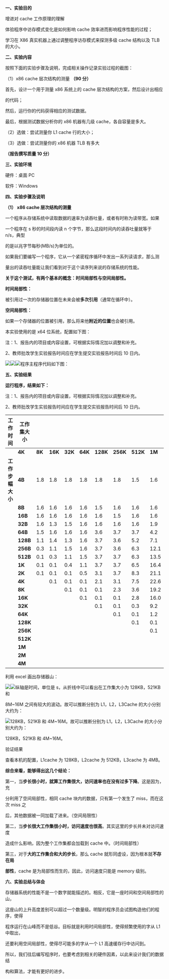 

**一、实验目的**

增进对 cache 工作原理的理解

体验程序中访存模式变化是如何影响 cache 效率进而影响程序性能的过程；

学习在 X86 真实机器上通过调整程序访存模式来探测多级 cache 结构以及 TLB 的大小。

**二、实验内容**

按照下面的实验步骤及说明，完成相关操作记录实验过程的截图：

（1）x86 cache 层次结构的测量 **（90 分）**

首先，设计一个用于测量 x86 系统上的 cache 层次结构的方案，然后设计出相应

的代码；

然后，运行你的代码获得相应的测试数据。

最后，根据测试数据分析你的 x86 机器有几级 cache，各自容量是多大。

（2）选做：尝试测量你 L1 cache 行的大小；

（3）选做：尝试测量你的 x86 机器 TLB 有多大

**（报告撰写质量 10 分）**

**三、实验环境**

硬件：桌面 PC

软件：Windows

**四、实验步骤及说明**

**（1） x86 cache 层次结构的测量**

一个程序从存储系统中读取数据的速率为读吞吐量，或者有时称为读带宽。如果

一个程序在 s 秒的时间段内读 n 个字节，那么这段时间内的读吞吐量就等于 n/s，典型

的是以兆字节每秒(MB/s)为单位的。

如果我们要编写一个程序，它从一个紧密程序循环中发出一系列读请求，那么测

量出的读吞吐量能让我们看到对于这个读序列来说的存储系统的性能。

**关于这个测试，有两个基本的概念：时间局部性与空间局部性。**

**时间局部性：**

被引用过一次的存储器位置在未来会被**多次引用**（通常在循环中）。

**空间局部性：**

如果一个存储器的位置被引用，那么将来他**附近的位置**也会被引用。

本实验使用的是 x64 位系统，配置如下图：

注：1、报告内的项目或内容设置，可根据实际情况加以调整和补充。

2、教师批改学生实验报告时间应在学生提交实验报告时间后 10 日内。

![](media/355b7a49ee04a2e1ae0ad4e1c590f6b7.jpeg)![](media/7d602b14d4b77974d562393389815251.jpeg)![](media/ace64af2f592a7f4181e7d50c9498221.jpeg)程序主程序代码如下图：

**五、实验结果**

**运行程序，结果如下：**

注：1、报告内的项目或内容设置，可根据实际情况加以调整和补充。

2、教师批改学生实验报告时间应在学生提交实验报告时间后 10 日内。

| **工作时间**                               | **工作集大小** |        |         |         |         |          |          |          |        |        |        |        |       |
|--------------------------------------------|----------------|--------|---------|---------|---------|----------|----------|----------|--------|--------|--------|--------|-------|
|                                            | **4K**         | **8K** | **16K** | **32K** | **64K** | **128K** | **256K** | **512K** | **1M** | **2M** | **4M** | **8M** |       |
|  **工** **作** **步** **幅** **大** **小** | **4B**         | 1.8    | 1.8     | 1.8     | 1.8     | 1.8      | 1.8      | 1.5      | 1.6    | 1.6    | 1.6    | 1.6    | 1.6   |
|                                            | **8B**         | 1.6    | 1.6     | 1.6     | 1.6     | 1.5      | 1.6      | 1.6      | 1.6    | 1.6    | 1.6    | 1.9    | 1.9   |
|                                            | **16B**        | 1.6    | 1.6     | 1.6     | 1.6     | 1.6      | 1.5      | 1.6      | 1.6    | 1.6    | 1.9    | 2.4    | 2.4   |
|                                            | **32B**        | 1.6    | 1.3     | 1.5     | 1.6     | 1.6      | 1.6      | 1.6      | 1.9    | 2.0    | 2.3    | 3.7    | 4.2   |
|                                            | **64B**        | 1.5    | 1.6     | 1.6     | 1.6     | 3.6      | 3.7      | 3.7      | 4.2    | 5.0    | 5.1    | 9.1    | 10.4  |
|                                            | **128B**       | 1.1    | 1.4     | 1.3     | 1.6     | 3.7      | 3.6      | 5.2      | 7.1    | 11.6   | 11.5   | 38.4   | 42.5  |
|                                            | **256B**       | 0.3    | 1.1     | 1.5     | 1.6     | 3.7      | 3.6      | 6.3      | 12.1   | 19.3   | 19.5   | 56.1   | 64.3  |
|                                            | **512B**       | 0.1    | 0.3     | 1.1     | 1.5     | 3.7      | 3.7      | 6.3      | 13.5   | 20.4   | 19.9   | 58.8   | 72.8  |
|                                            | **1K**         | 0.1    | 0.1     | 0.4     | 1.1     | 3.7      | 3.7      | 6.5      | 16.4   | 24.7   | 23.7   | 75.1   | 90.8  |
|                                            | **2K**         | 0.1    | 0.1     | 0.1     | 0.5     | 3.1      | 3.7      | 8.3      | 21.1   | 32.8   | 31.7   | 96.3   | 119.2 |
|                                            | **4K**         |        | 0.1     | 0.1     | 0.1     | 2.1      | 3.1      | 7.5      | 22.6   | 35.3   | 33.6   | 108.4  | 132.5 |
|                                            | **8K**         |        |         | 0.1     | 0.1     | 0.1      | 2.3      | 3.6      | 19.2   | 21.4   | 22.5   | 37.4   | 108.4 |
|                                            | **16K**        |        |         |         | 0.1     | 0.1      | 0.1      | 2.8      | 16.0   | 18.0   | 21.6   | 26.2   | 39.9  |
|                                            | **32K**        |        |         |         |         | 0.1      | 0.1      | 0.3      | 9.2    | 13.1   | 16.1   | 25.5   | 26.3  |
|                                            | **64K**        |        |         |         |         |          | 0.1      | 0.1      | 1.2    | 9.5    | 11.6   | 19.0   | 26.3  |
|                                            | **128K**       |        |         |         |         |          |          | 0.1      | 0.1    | 1.3    | 3.6    | 13.3   | 18.8  |
|                                            | **256K**       |        |         |         |         |          |          |          | 0.1    | 0.1    | 1.3    | 7.2    | 10.3  |
|                                            | **512K**       |        |         |         |         |          |          |          |        | 0.1    | 0.1    | 5.1    | 7.5   |
|                                            | **1M**         |        |         |         |         |          |          |          |        |        | 0.1    | 0.1    | 5.0   |
|                                            | **2M**         |        |         |         |         |          |          |          |        |        |        | 0.1    | 0.1   |
|                                            | **4M**         |        |         |         |         |          |          |          |        |        |        |        | 0.1   |

利用 excel 画出存储器山：



![](media/13872671b3ee61e450c40560074bfe25.jpeg)![](media/4b44c1f73a6994bff5e505e5d2b11b95.jpeg)纵轴是时间，单位是 s，从折线中可以看出在工作集大小为 128KB，521KB 和

8M\~16M 之间有较大的波动。故可以推断分别为 L1，L2，L3Cache 的大小分别大约为：



![](media/2d825cb90c5dbc516d62060af8d48706.jpeg)128KB，521KB 和 4M\~16M。故可以推断分别为 L1，L2，L3Cache 的大小分别大约为：

128KB，521KB 和 4M\~16M。

验证结果

查看本机的配置，L1cache 为 128KB，L2cache 为 512KB，L3cache 为 4MB。

**综合来看，能够得出这几个结论：**

第一，当**步长很小时，就算工作集很大，访问速率也在没有过多下降**。这是因为，充

分利用了空间局部性，相同 cache 块内的数据，只有第一个发生了 miss，而在这次 miss 之

后，其他数据被一同加载了进来。（空间局限性）

第二，当**步长很大工作集很小时，访问速度也很高**。其实这里的步长并未对访问速度

造成什么影响，因为整个工作集都会加载到 cache 中。（时间局部性）

第三，对于**大的工作集合和大的步长**，那么 cache 就形同虚设，因为根本就**不存在局**

**部性**，cache 是为局部性而生的，因此，访问速度只能是 memory 级别。

**六、实验总结与体会**

存储器系统的性能不是一个数字就能描述的。相反，它是一座时间和空间局部性的山，

这座山的上升高度差别可以超过一个数量级。明智的程序员会试图构造他们的程序，使得

程序运行在山峰而不是低谷。目标就是利用时间局部性，使得频繁使用的字从 L1 中取出，

还要利用空间局部性，使得尽可能多的字从一个 L1 高速缓存行中访问到。

所以，我们往后编写程序时，也要考虑到相关的硬件因素，以此来设计我们的数据结

构和算法，才能有更好的进步。


